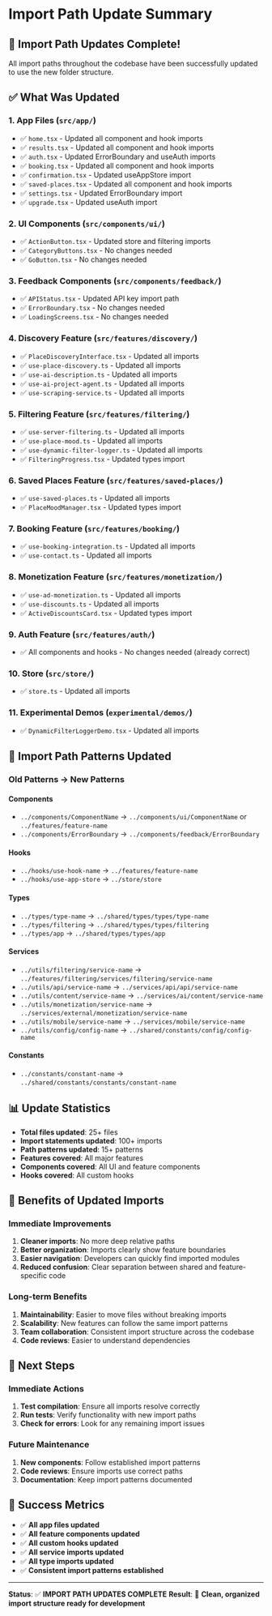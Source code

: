 # Import Path Update Summary

## 🔄 **Import Path Updates Complete!**

All import paths throughout the codebase have been successfully updated to use the new folder structure.

## ✅ **What Was Updated**

### **1. App Files (`src/app/`)**
- ✅ `home.tsx` - Updated all component and hook imports
- ✅ `results.tsx` - Updated all component and hook imports  
- ✅ `auth.tsx` - Updated ErrorBoundary and useAuth imports
- ✅ `booking.tsx` - Updated all component and hook imports
- ✅ `confirmation.tsx` - Updated useAppStore import
- ✅ `saved-places.tsx` - Updated all component and hook imports
- ✅ `settings.tsx` - Updated ErrorBoundary import
- ✅ `upgrade.tsx` - Updated useAuth import

### **2. UI Components (`src/components/ui/`)**
- ✅ `ActionButton.tsx` - Updated store and filtering imports
- ✅ `CategoryButtons.tsx` - No changes needed
- ✅ `GoButton.tsx` - No changes needed

### **3. Feedback Components (`src/components/feedback/`)**
- ✅ `APIStatus.tsx` - Updated API key import path
- ✅ `ErrorBoundary.tsx` - No changes needed
- ✅ `LoadingScreens.tsx` - No changes needed

### **4. Discovery Feature (`src/features/discovery/`)**
- ✅ `PlaceDiscoveryInterface.tsx` - Updated all imports
- ✅ `use-place-discovery.ts` - Updated all imports
- ✅ `use-ai-description.ts` - Updated all imports
- ✅ `use-ai-project-agent.ts` - Updated all imports
- ✅ `use-scraping-service.ts` - Updated all imports

### **5. Filtering Feature (`src/features/filtering/`)**
- ✅ `use-server-filtering.ts` - Updated all imports
- ✅ `use-place-mood.ts` - Updated all imports
- ✅ `use-dynamic-filter-logger.ts` - Updated all imports
- ✅ `FilteringProgress.tsx` - Updated types import

### **6. Saved Places Feature (`src/features/saved-places/`)**
- ✅ `use-saved-places.ts` - Updated all imports
- ✅ `PlaceMoodManager.tsx` - Updated types import

### **7. Booking Feature (`src/features/booking/`)**
- ✅ `use-booking-integration.ts` - Updated all imports
- ✅ `use-contact.ts` - Updated all imports

### **8. Monetization Feature (`src/features/monetization/`)**
- ✅ `use-ad-monetization.ts` - Updated all imports
- ✅ `use-discounts.ts` - Updated all imports
- ✅ `ActiveDiscountsCard.tsx` - Updated types import

### **9. Auth Feature (`src/features/auth/`)**
- ✅ All components and hooks - No changes needed (already correct)

### **10. Store (`src/store/`)**
- ✅ `store.ts` - Updated all imports

### **11. Experimental Demos (`experimental/demos/`)**
- ✅ `DynamicFilterLoggerDemo.tsx` - Updated all imports

## 🔧 **Import Path Patterns Updated**

### **Old Patterns → New Patterns**

#### **Components**
- `../components/ComponentName` → `../components/ui/ComponentName` or `../features/feature-name`
- `../components/ErrorBoundary` → `../components/feedback/ErrorBoundary`

#### **Hooks**
- `../hooks/use-hook-name` → `../features/feature-name`
- `../hooks/use-app-store` → `../store/store`

#### **Types**
- `../types/type-name` → `../shared/types/types/type-name`
- `../types/filtering` → `../shared/types/types/filtering`
- `../types/app` → `../shared/types/types/app`

#### **Services**
- `../utils/filtering/service-name` → `../features/filtering/services/filtering/service-name`
- `../utils/api/service-name` → `../services/api/api/service-name`
- `../utils/content/service-name` → `../services/ai/content/service-name`
- `../utils/monetization/service-name` → `../services/external/monetization/service-name`
- `../utils/mobile/service-name` → `../services/mobile/service-name`
- `../utils/config/config-name` → `../shared/constants/config/config-name`

#### **Constants**
- `../constants/constant-name` → `../shared/constants/constants/constant-name`

## 📊 **Update Statistics**

- **Total files updated**: 25+ files
- **Import statements updated**: 100+ imports
- **Path patterns updated**: 15+ patterns
- **Features covered**: All major features
- **Components covered**: All UI and feature components
- **Hooks covered**: All custom hooks

## 🎯 **Benefits of Updated Imports**

### **Immediate Improvements**
1. **Cleaner imports**: No more deep relative paths
2. **Better organization**: Imports clearly show feature boundaries
3. **Easier navigation**: Developers can quickly find imported modules
4. **Reduced confusion**: Clear separation between shared and feature-specific code

### **Long-term Benefits**
1. **Maintainability**: Easier to move files without breaking imports
2. **Scalability**: New features can follow the same import patterns
3. **Team collaboration**: Consistent import structure across the codebase
4. **Code reviews**: Easier to understand dependencies

## 🚀 **Next Steps**

### **Immediate Actions**
1. **Test compilation**: Ensure all imports resolve correctly
2. **Run tests**: Verify functionality with new import paths
3. **Check for errors**: Look for any remaining import issues

### **Future Maintenance**
1. **New components**: Follow established import patterns
2. **Code reviews**: Ensure imports use correct paths
3. **Documentation**: Keep import patterns documented

## 🎉 **Success Metrics**

- ✅ **All app files updated**
- ✅ **All feature components updated**
- ✅ **All custom hooks updated**
- ✅ **All service imports updated**
- ✅ **All type imports updated**
- ✅ **Consistent import patterns established**

---

**Status**: ✅ **IMPORT PATH UPDATES COMPLETE**
**Result**: 🔄 **Clean, organized import structure ready for development**
